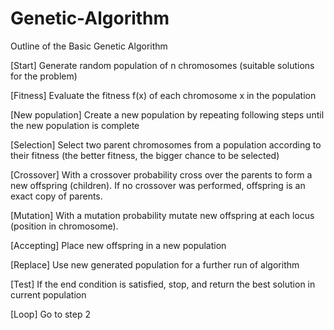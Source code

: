# Genetic-Algorithm

Outline of the Basic Genetic Algorithm

[Start] Generate random population of n chromosomes (suitable solutions for the problem)

[Fitness] Evaluate the fitness f(x) of each chromosome x in the population

[New population] Create a new population by repeating following steps until the new population is complete

[Selection] Select two parent chromosomes from a population according to their fitness (the better fitness, the bigger chance to be selected)

[Crossover] With a crossover probability cross over the parents to form a new offspring (children). If no crossover was performed, offspring is an exact copy of parents.

[Mutation] With a mutation probability mutate new offspring at each locus (position in chromosome).

[Accepting] Place new offspring in a new population

[Replace] Use new generated population for a further run of algorithm

[Test] If the end condition is satisfied, stop, and return the best solution in current population

[Loop] Go to step 2


